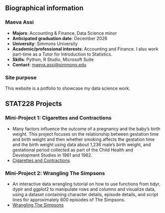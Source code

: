 ## Biographical information

### **Maeva Assi**
- **Majors**: Accounting & Finance, Data Science minor
- **Anticipated graduation date**: December 2026
- **University**: Simmons University
- **Academic/professional interests**: Accounting and Finance. I also work part-time as a Tutor for Introduction to Statistics.
- **Skills**: Python, R Studio, Microsoft Suite
- **Contact**: maeva.assi@simmons.edu

### Site purpose
This website is a potfolio to showcase my data science work.


## STAT228 Projects
### Mini-Project 1: Cigarettes and Contractions
  - Many factors influence the outcome of a pregnancy and the baby’s birth weight. This project focuses on the relationship between gestation time and birth weight and then whether smoking affects the gestation time and the birth weight using data about 1,236 male’s birth weight, and gestational period collected as part of the Child Health and Development Studies in 1961 and 1962.
  - [Cigarettes and Contractions](https://github.com/maevassi/mini-project1)

### Mini-Project 2: Wrangling The Simpsons
  - An interactive data wrangling tutorial on how to use functions from tidyr, dyplr and ggplot2 to manipulate rows and columns and visualize data, using a dataset containing character details, episode details, and script lines for approximately 600 episodes of The Simpsons.
  - [Wrangling The Simpsons](https://github.com/maevassi/mini-project2)
